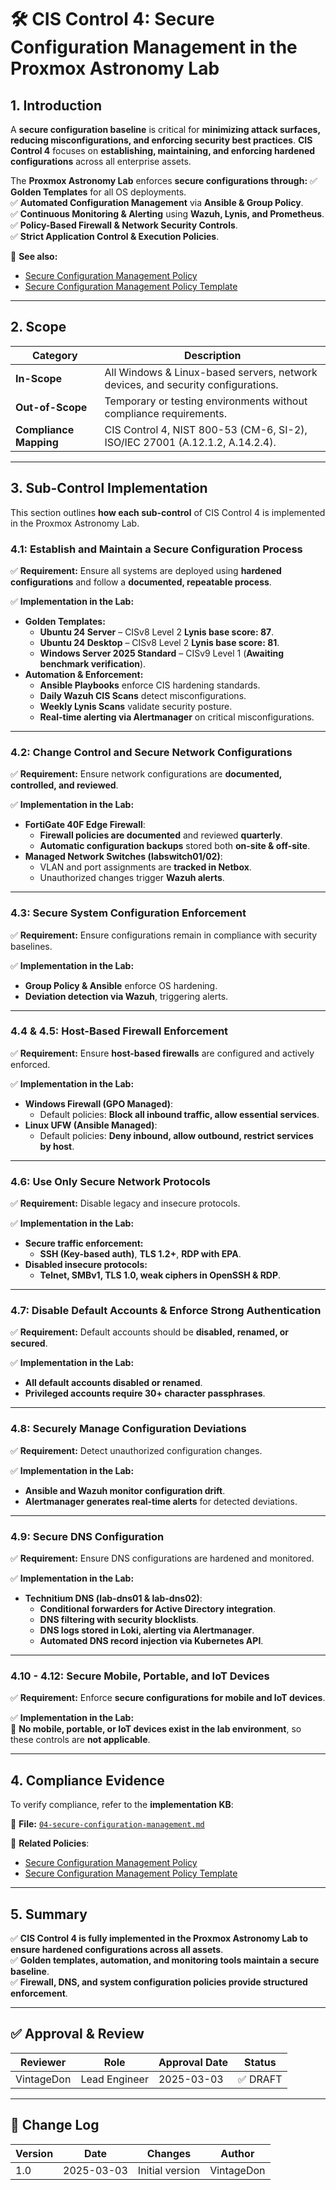 <!-- ---
title: "CIS Control 4: Secure Configuration Management in the Proxmox Astronomy Lab"
description: "Overview of CIS Control 4, ensuring all systems in the lab follow secure configuration practices through golden templates, automation, and continuous monitoring."
author: "VintageDon"
tags: ["CISv8.1", "Secure Configuration", "Hardening", "Compliance", "Proxmox"]
category: "Compliance"
kb_type: "Reference"
version: "1.0"
status: "Draft"
last_updated: "2025-03-03"
---
 -->

# **🛠 CIS Control 4: Secure Configuration Management in the Proxmox Astronomy Lab**

## **1. Introduction**

A **secure configuration baseline** is critical for **minimizing attack surfaces, reducing misconfigurations, and enforcing security best practices**. **CIS Control 4** focuses on **establishing, maintaining, and enforcing hardened configurations** across all enterprise assets.

The **Proxmox Astronomy Lab** enforces **secure configurations through:**
✅ **Golden Templates** for all OS deployments.  
✅ **Automated Configuration Management** via **Ansible & Group Policy**.  
✅ **Continuous Monitoring & Alerting** using **Wazuh, Lynis, and Prometheus**.  
✅ **Policy-Based Firewall & Network Security Controls**.  
✅ **Strict Application Control & Execution Policies**.  

📌 **See also:**  

- [Secure Configuration Management Policy](../cisv81-controls/cisv81-04-secure-configuration-management-policy.md)  
- [Secure Configuration Management Policy Template](../cisv81-policy-templates/cisv81-04-secure-configuration-of-enterprise-assets-and-software-template.md)  

---

## **2. Scope**

| **Category**  | **Description** |
|--------------|----------------|
| **In-Scope** | All Windows & Linux-based servers, network devices, and security configurations. |
| **Out-of-Scope** | Temporary or testing environments without compliance requirements. |
| **Compliance Mapping** | CIS Control 4, NIST 800-53 (CM-6, SI-2), ISO/IEC 27001 (A.12.1.2, A.14.2.4). |

---

## **3. Sub-Control Implementation**

This section outlines **how each sub-control** of CIS Control 4 is implemented in the Proxmox Astronomy Lab.

### **4.1: Establish and Maintain a Secure Configuration Process**

✅ **Requirement:** Ensure all systems are deployed using **hardened configurations** and follow a **documented, repeatable process**.  

✅ **Implementation in the Lab:**  

- **Golden Templates:**  
  - **Ubuntu 24 Server** – CISv8 Level 2 **Lynis base score: 87**.  
  - **Ubuntu 24 Desktop** – CISv8 Level 2 **Lynis base score: 81**.  
  - **Windows Server 2025 Standard** – CISv9 Level 1 (**Awaiting benchmark verification**).  
- **Automation & Enforcement:**  
  - **Ansible Playbooks** enforce CIS hardening standards.  
  - **Daily Wazuh CIS Scans** detect misconfigurations.  
  - **Weekly Lynis Scans** validate security posture.  
  - **Real-time alerting via Alertmanager** on critical misconfigurations.  

---

### **4.2: Change Control and Secure Network Configurations**

✅ **Requirement:** Ensure network configurations are **documented, controlled, and reviewed**.  

✅ **Implementation in the Lab:**  

- **FortiGate 40F Edge Firewall**:  
  - **Firewall policies are documented** and reviewed **quarterly**.  
  - **Automatic configuration backups** stored both **on-site & off-site**.  
- **Managed Network Switches (labswitch01/02)**:  
  - VLAN and port assignments are **tracked in Netbox**.  
  - Unauthorized changes trigger **Wazuh alerts**.  

---

### **4.3: Secure System Configuration Enforcement**

✅ **Requirement:** Ensure configurations remain in compliance with security baselines.  

✅ **Implementation in the Lab:**  

- **Group Policy & Ansible** enforce OS hardening.  
- **Deviation detection via Wazuh**, triggering alerts.  

---

### **4.4 & 4.5: Host-Based Firewall Enforcement**

✅ **Requirement:** Ensure **host-based firewalls** are configured and actively enforced.  

✅ **Implementation in the Lab:**  

- **Windows Firewall (GPO Managed)**:  
  - Default policies: **Block all inbound traffic, allow essential services**.  
- **Linux UFW (Ansible Managed)**:  
  - Default policies: **Deny inbound, allow outbound, restrict services by host**.  

---

### **4.6: Use Only Secure Network Protocols**

✅ **Requirement:** Disable legacy and insecure protocols.  

✅ **Implementation in the Lab:**  

- **Secure traffic enforcement:**  
  - **SSH (Key-based auth)**, **TLS 1.2+**, **RDP with EPA**.  
- **Disabled insecure protocols:**  
  - **Telnet, SMBv1, TLS 1.0, weak ciphers in OpenSSH & RDP**.  

---

### **4.7: Disable Default Accounts & Enforce Strong Authentication**

✅ **Requirement:** Default accounts should be **disabled, renamed, or secured**.  

✅ **Implementation in the Lab:**  

- **All default accounts disabled or renamed**.  
- **Privileged accounts require 30+ character passphrases**.  

---

### **4.8: Securely Manage Configuration Deviations**

✅ **Requirement:** Detect unauthorized configuration changes.  

✅ **Implementation in the Lab:**  

- **Ansible and Wazuh monitor configuration drift**.  
- **Alertmanager generates real-time alerts** for detected deviations.  

---

### **4.9: Secure DNS Configuration**

✅ **Requirement:** Ensure DNS configurations are hardened and monitored.  

✅ **Implementation in the Lab:**  

- **Technitium DNS (lab-dns01 & lab-dns02)**:  
  - **Conditional forwarders for Active Directory integration**.  
  - **DNS filtering with security blocklists**.  
  - **DNS logs stored in Loki, alerting via Alertmanager**.  
  - **Automated DNS record injection via Kubernetes API**.  

---

### **4.10 - 4.12: Secure Mobile, Portable, and IoT Devices**

✅ **Requirement:** Enforce **secure configurations for mobile and IoT devices**.  

✅ **Implementation in the Lab:**  
🔹 **No mobile, portable, or IoT devices exist in the lab environment**, so these controls are **not applicable**.  

---

## **4. Compliance Evidence**

To verify compliance, refer to the **implementation KB**:

📜 **File:** [`04-secure-configuration-management.md`](../docs/compliance-security/cisv8/4/)  

📌 **Related Policies**:  

- [Secure Configuration Management Policy](../cisv81-controls/cisv81-04-secure-configuration-management-policy.md)  
- [Secure Configuration Management Policy Template](../cisv81-policy-templates/cisv81-04-secure-configuration-of-enterprise-assets-and-software-template.md)  

---

## **5. Summary**

✅ **CIS Control 4 is fully implemented in the Proxmox Astronomy Lab to ensure hardened configurations across all assets**.  
✅ **Golden templates, automation, and monitoring tools maintain a secure baseline**.  
✅ **Firewall, DNS, and system configuration policies provide structured enforcement**.  

---

## ✅ Approval & Review

| **Reviewer** | **Role** | **Approval Date** | **Status** |
|-------------|---------|------------------|------------|
| VintageDon | Lead Engineer | 2025-03-03 | ✅ DRAFT |

---

## 📜 Change Log

| **Version** | **Date** | **Changes** | **Author** |
|------------|---------|-------------|------------|
| 1.0 | 2025-03-03 | Initial version | VintageDon |


